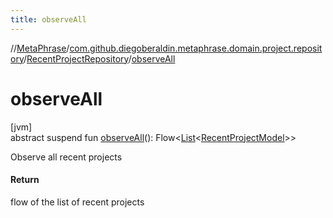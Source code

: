 ```yaml
---
title: observeAll
---
```

//[MetaPhrase](../../../index.html)/[com.github.diegoberaldin.metaphrase.domain.project.repository](../index.html)/[RecentProjectRepository](index.html)/[observeAll](observe-all.html)



# observeAll



[jvm]\
abstract suspend fun [observeAll](observe-all.html)(): Flow&lt;[List](https://kotlinlang.org/api/latest/jvm/stdlib/kotlin.collections/-list/index.html)&lt;[RecentProjectModel](../../com.github.diegoberaldin.metaphrase.domain.project.data/-recent-project-model/index.html)&gt;&gt;



Observe all recent projects



#### Return



flow of the list of recent projects




